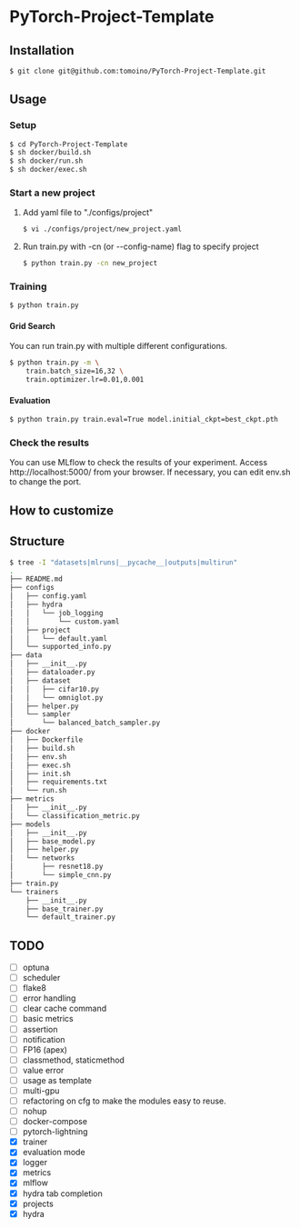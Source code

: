 # PyTorch-Project-Template
## Installation
```bash
$ git clone git@github.com:tomoino/PyTorch-Project-Template.git
```

## Usage
### Setup
```bash
$ cd PyTorch-Project-Template
$ sh docker/build.sh
$ sh docker/run.sh
$ sh docker/exec.sh
```

### Start a new project
1. Add yaml file to "./configs/project"
    ```bash
    $ vi ./configs/project/new_project.yaml
    ```
1. Run train.py with -cn (or --config-name) flag to specify project
    ```bash
    $ python train.py -cn new_project
    ```

### Training
```bash
$ python train.py
```
#### Grid Search
You can run train.py with multiple different configurations.
```bash
$ python train.py -m \
    train.batch_size=16,32 \
    train.optimizer.lr=0.01,0.001
```
#### Evaluation
```bash
$ python train.py train.eval=True model.initial_ckpt=best_ckpt.pth
```

### Check the results
You can use MLflow to check the results of your experiment.
Access http://localhost:5000/ from your browser.
If necessary, you can edit env.sh to change the port.

## How to customize

## Structure
```bash
$ tree -I "datasets|mlruns|__pycache__|outputs|multirun"
.
├── README.md
├── configs
│   ├── config.yaml
│   ├── hydra
│   │   └── job_logging
│   │       └── custom.yaml
│   ├── project
│   │   └── default.yaml
│   └── supported_info.py
├── data
│   ├── __init__.py
│   ├── dataloader.py
│   ├── dataset
│   │   ├── cifar10.py
│   │   └── omniglot.py
│   ├── helper.py
│   └── sampler
│       └── balanced_batch_sampler.py
├── docker
│   ├── Dockerfile
│   ├── build.sh
│   ├── env.sh
│   ├── exec.sh
│   ├── init.sh
│   ├── requirements.txt
│   └── run.sh
├── metrics
│   ├── __init__.py
│   └── classification_metric.py
├── models
│   ├── __init__.py
│   ├── base_model.py
│   ├── helper.py
│   └── networks
│       ├── resnet18.py
│       └── simple_cnn.py
├── train.py
└── trainers
    ├── __init__.py
    ├── base_trainer.py
    └── default_trainer.py
```

## TODO
- [ ] optuna
- [ ] scheduler
- [ ] flake8
- [ ] error handling
- [ ] clear cache command
- [ ] basic metrics
- [ ] assertion
- [ ] notification
- [ ] FP16 (apex)
- [ ] classmethod, staticmethod
- [ ] value error
- [ ] usage as template
- [ ] multi-gpu
- [ ] refactoring on cfg to make the modules easy to reuse.
- [ ] nohup
- [ ] docker-compose
- [ ] pytorch-lightning
- [x] trainer
- [x] evaluation mode
- [x] logger
- [x] metrics
- [x] mlflow
- [x] hydra tab completion
- [x] projects
- [x] hydra
